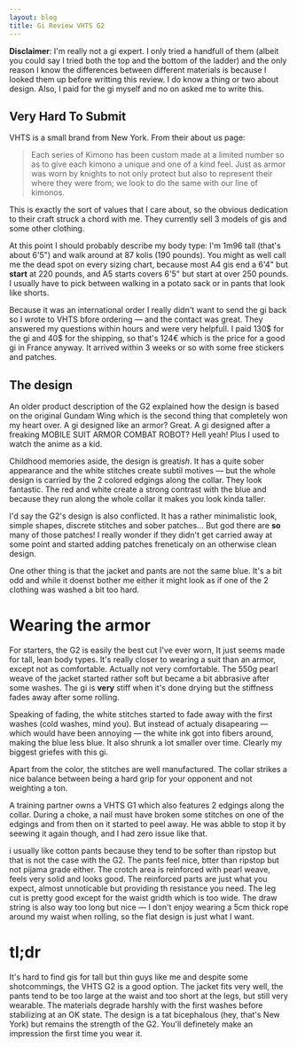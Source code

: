 ```yaml
---
layout: blog
title: Gi Review VHTS G2
---
```

**Disclaimer**: I'm really not a gi expert. I only tried a handfull of them (albeit you could say I tried both the top and the bottom of the ladder) and the only reason I know the differences between different materials is because I looked them up before writting this review. I do know a thing or two about design. Also, I paid for the gi myself and no on asked me to write this.

## Very Hard To Submit
VHTS is a small brand from New York. From their about us page:

> Each series of Kimono has been custom made at a limited number so as to give each kimono a unique and one of a kind feel. Just as armor was worn by knights to not only protect but also to represent their where they were from; we look to do the same with our line of kimonos.

This is exactly the sort of values that I care about, so the obvious dedication to their craft struck a chord with me. They currently sell 3 models of gis and some other clothing.

At this point I should probably describe my body type: I'm 1m96 tall (that's about 6'5") and walk around at 87 kolis (190 pounds). You might as well call me the dead spot on every sizing chart, because most A4 gis end a 6'4" but **start** at 220 pounds, and A5 starts covers 6'5" but start at over 250 pounds. I usually have to pick between walking in a potato sack or in pants that look like shorts.

Because it was an international order I really didn't want to send the gi back so I wrote to VHTS bfore ordering — and the contact was great. They answered my questions within hours and were very helpfull. I paid 130$ for the gi and 40$ for the shipping, so that's 124€ which is the price for a good gi in France anyway. It arrived within 3 weeks or so with some free stickers and patches.


## The design
An older product description of the G2 explained how the design is based on the original Gundam Wing which is the second thing that completely won my heart over. A gi designed like an armor? Great. A gi designed after a freaking MOBILE SUIT ARMOR COMBAT ROBOT? Hell yeah! Plus I used to watch the anime as a kid.

Childhood memories aside, the design is great*ish*. It has a quite sober appearance and the white stitches create subtil motives — but the whole design is carried by the 2 colored edgings along the collar. They look fantastic. The red and white create a strong contrast with the blue and because they run along the whole collar it makes you look kinda taller.

I'd say the G2's design is also conflicted. It has a rather minimalistic look, simple shapes, discrete stitches and sober patches… But god there are **so** many of those patches! I really wonder if they didn't get carried away at some point and started adding patches freneticaly on an otherwise clean design.

One other thing is that the jacket and pants are not the same blue.  It's a bit odd and while it doenst bother me either it might look as if one of the 2 clothing was washed a bit too hard.


# Wearing the armor

For starters, the G2 is easily the best cut I've ever worn, It just seems made for tall, lean body types. It's really closer to wearing a suit than an armor, except not as comfortable. Actually not very comfortable. The 550g pearl weave of the jacket started rather soft but became a bit abbrasive after some washes. The gi is **very** stiff when it's done drying but the stiffness fades away after some rolling.

Speaking of fading, the white stitches started to fade away with the first washes (cold washes, mind you). But instead of actualy disapearing — which would have been annoying — the white ink got into fibers around, making the blue less blue. It also shrunk a lot smaller over time. Clearly my biggest griefes with this gi.

Apart from the color, the stitches are well manufactured. The collar strikes a nice balance between being a hard grip for your opponent and not weighting a ton.

A training partner owns a VHTS G1 which also features 2 edgings along the collar. During a choke, a nail must have broken some stitches on one of the edgings and from then on it started to peel away. He was abble to stop it by seewing it again though, and I had zero issue like that.

i usually like cotton pants because they tend to be softer than ripstop but that is not the case with the G2. The pants feel nice, btter than ripstop but not pijama grade either. The crotch area is reinforced with pearl weave, feels very solid and looks good. The reinforced parts are just what you expect, almost unnoticable but providing th resistance you need. The leg cut is pretty good except for the waist gridth which is too wide. The draw string is also way too long but nice — I don't enjoy wearing a 5cm thick rope around my waist when rolling, so the flat design is just what I want.

# tl;dr
It's hard to find gis for tall but thin guys like me and despite some shotcommings, the VHTS G2 is a good option. The jacket fits very well, the pants tend to be too large at the waist and too short at the legs, but still very wearable. The materials degrade harshly with the first washes before stabilizing at an OK state. The design is a tat bicephalous (hey, that's New York) but remains the strength of the G2. You'll definetely make an impression the first time you wear it.